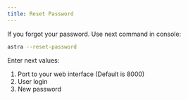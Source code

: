 ```yaml
---
title: Reset Password
---
```


If you forgot your password. Use next command in console:

```sh
astra --reset-password
```

Enter next values:

1. Port to your web interface (Default is 8000)
2. User login
3. New password
